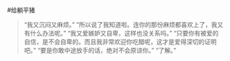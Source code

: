 #给躺平猪
>“我又沉闷又麻烦。”
>“所以说了我知道啦。连你的那份麻烦都喜欢上了，我又有什么办法呢。”
>“我又爱嫉妒又自卑，这样也没关系吗。”
>“只要你有被爱的自信，是不会自卑的。而且我非常欢迎你吃醋呢，这才是爱得深切的证明吧。”
>“要是你敢中途放手的话，绝对不会原谅你。”
>“了解。” 
